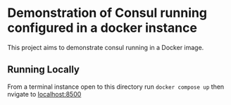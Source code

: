 # Demonstration of Consul running configured in a docker instance

This project aims to demonstrate consul running in a Docker image.

## Running Locally

From a terminal instance open to this directory run `docker compose up` then nvigate to [localhost:8500](http://localhost:8500/)
